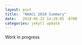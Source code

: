 ```yaml
---
layout: post
title:  "NAACL 2018 Summary"
date:   2018-06-22 14:20:05 -0700
categories: jekyll update
---
```

Work in progress